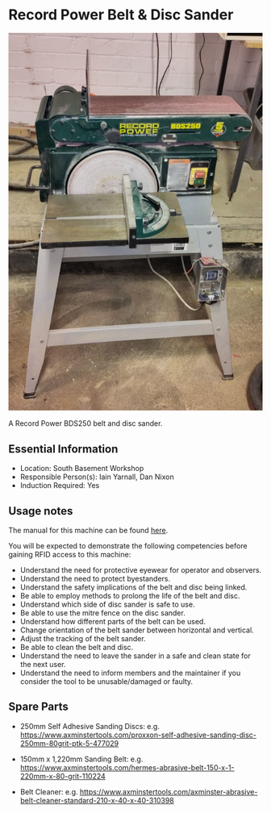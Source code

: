 # Record Power Belt & Disc Sander

[<img class="equipment-thumbnail" src="./images/overview.jpg" alt="Belt and disc sander overview">](./images/overview.jpg)

A Record Power BDS250 belt and disc sander.

## Essential Information

- Location: South Basement Workshop
- Responsible Person(s): Iain Yarnall, Dan Nixon
- Induction Required: Yes

## Usage notes

The manual for this machine can be found [here](./manual.pdf).

You will be expected to demonstrate the following competencies before gaining RFID access to this machine:

- Understand the need for protective eyewear for operator and observers.
- Understand the need to protect byestanders.
- Understand the safety implications of the belt and disc being linked.
- Be able to employ methods to prolong the life of the belt and disc.
- Understand which side of disc sander is safe to use.
- Be able to use the mitre fence on the disc sander.
- Understand how different parts of the belt can be used.
- Change orientation of the belt sander between horizontal and vertical.
- Adjust the tracking of the belt sander.
- Be able to clean the belt and disc.
- Understand the need to leave the sander in a safe and clean state for the next user.
- Understand the need to inform members and the maintainer if you consider the tool to be unusable/damaged or faulty.

## Spare Parts

- 250mm Self Adhesive Sanding Discs: e.g. https://www.axminstertools.com/proxxon-self-adhesive-sanding-disc-250mm-80grit-ptk-5-477029
- 150mm x 1,220mm Sanding Belt: e.g. https://www.axminstertools.com/hermes-abrasive-belt-150-x-1-220mm-x-80-grit-110224

- Belt Cleaner: e.g. https://www.axminstertools.com/axminster-abrasive-belt-cleaner-standard-210-x-40-x-40-310398
